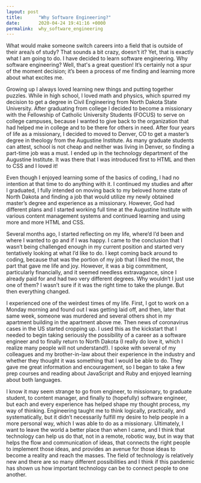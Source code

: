 ```yaml
---
layout: post
title:      "Why Software Engineering?"
date:       2020-04-24 19:41:16 +0000
permalink:  why_software_engineering
---
```



What would make someone switch careers into a field that is outside of their area/s of study? That sounds a bit crazy, doesn’t it? Yet, that is exactly what I am going to do. I have decided to learn software engineering. Why software engineering? Well, that's a great question! It’s certainly not a spur of the moment decision; it’s been a process of me finding and learning more about what excites me.

Growing up I always loved learning new things and putting together puzzles. While in high school, I loved math and physics, which spurred my decision to get a degree in Civil Engineering from North Dakota State University. After graduating from college I decided to become a missionary with the Fellowship of Catholic University Students (FOCUS) to serve on college campuses, because I wanted to give back to the organization that had helped me in college and to be there for others in need. After four years of life as a missionary, I decided to moved to Denver, CO to get a master’s degree in theology from the Augustine Institute. As many graduate students can attest, school is not cheap and neither was living in Denver, so finding a part-time job was a must. I ended up in the technology department of the Augustine Institute. It was there that I was introduced first to HTML and then to CSS and I loved it!

Even though I enjoyed learning some of the basics of coding, I had no intention at that time to do anything with it. I continued my studies and after I graduated, I fully intended on moving back to my beloved home state of North Dakota and finding a job that would utilize my newly obtained master’s degree and experience as a missionary. However, God had different plans and I started working full time at the Augustine Institute with various content management systems and continued learning and using more and more HTML and CSS.

Several months ago, I started reflecting on my life, where’d I’d been and where I wanted to go and if I was happy.  I came to the conclusion that I wasn’t being challenged enough in my current position and started very tentatively looking at what I’d like to do. I kept coming back around to coding, because that was the portion of my job that I liked the most, the part that gave me life and joy. However, it was a big commitment, particularly financially, and it seemed needless extravagance, since I already paid for and had two very different degrees. Why wouldn’t I just use one of them? I wasn’t sure if it was the right time to take the plunge. But then everything changed. 

I experienced one of the weirdest times of my life. First, I got to work on a Monday morning and found out I was getting laid off, and then, later that same week, someone was murdered and several others shot in my apartment building in the apartment above me. Then news of coronavirus cases in the US started cropping up. I used this as the kickstart that I needed to begin taking seriously the possibility of a career as a software engineer and to finally return to North Dakota (I really do love it, which I realize many people will not understand!). I spoke with several of my colleagues and my brother-in-law about their experience in the industry and whether they thought it was something that I would be able to do. They gave me great information and encouragement, so I began to take a few prep courses and reading about JavaScript and Ruby and enjoyed learning about both languages. 

I know it may seem strange to go from engineer, to missionary, to graduate student, to content manager, and finally to (hopefully) software engineer, but each and every experience has helped shape my thought process, my way of thinking. Engineering taught me to think logically, practically, and systematically, but it didn’t necessarily fulfill my desire to help people in a more personal way, which I was able to do as a missionary. Ultimately, I want to leave the world a better place than when I came, and I think that technology can help us do that, not in a remote, robotic way, but in way that helps the flow and communication of ideas, that connects the right people to implement those ideas, and provides an avenue for those ideas to become a reality and reach the masses. The field of technology is relatively new and there are so many different possibilities and I think if this pandemic has shown us how important technology can be to connect people to one another.
